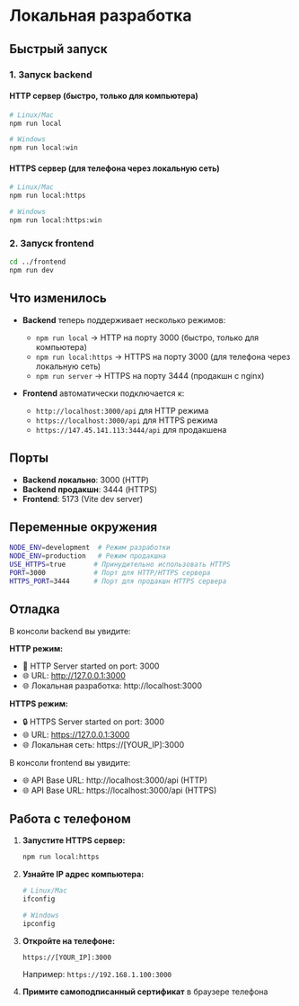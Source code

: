 # Локальная разработка

## Быстрый запуск

### 1. Запуск backend

#### HTTP сервер (быстро, только для компьютера)
```bash
# Linux/Mac
npm run local

# Windows
npm run local:win
```

#### HTTPS сервер (для телефона через локальную сеть)
```bash
# Linux/Mac
npm run local:https

# Windows
npm run local:https:win
```

### 2. Запуск frontend
```bash
cd ../frontend
npm run dev
```

## Что изменилось

- **Backend** теперь поддерживает несколько режимов:
  - `npm run local` → HTTP на порту 3000 (быстро, только для компьютера)
  - `npm run local:https` → HTTPS на порту 3000 (для телефона через локальную сеть)
  - `npm run server` → HTTPS на порту 3444 (продакшн с nginx)

- **Frontend** автоматически подключается к:
  - `http://localhost:3000/api` для HTTP режима
  - `https://localhost:3000/api` для HTTPS режима
  - `https://147.45.141.113:3444/api` для продакшена

## Порты

- **Backend локально**: 3000 (HTTP)
- **Backend продакшн**: 3444 (HTTPS)
- **Frontend**: 5173 (Vite dev server)

## Переменные окружения

```bash
NODE_ENV=development  # Режим разработки
NODE_ENV=production   # Режим продакшна
USE_HTTPS=true       # Принудительно использовать HTTPS
PORT=3000            # Порт для HTTP/HTTPS сервера
HTTPS_PORT=3444      # Порт для продакшн HTTPS сервера
```

## Отладка

В консоли backend вы увидите:

**HTTP режим:**
- 🚀 HTTP Server started on port: 3000
- 🌐 URL: http://127.0.0.1:3000
- 🌐 Локальная разработка: http://localhost:3000

**HTTPS режим:**
- 🔒 HTTPS Server started on port: 3000
- 🌐 URL: https://127.0.0.1:3000
- 🌐 Локальная сеть: https://[YOUR_IP]:3000

В консоли frontend вы увидите:
- 🌐 API Base URL: http://localhost:3000/api (HTTP)
- 🌐 API Base URL: https://localhost:3000/api (HTTPS)

## Работа с телефоном

1. **Запустите HTTPS сервер:**
   ```bash
   npm run local:https
   ```

2. **Узнайте IP адрес компьютера:**
   ```bash
   # Linux/Mac
   ifconfig
   
   # Windows
   ipconfig
   ```

3. **Откройте на телефоне:**
   ```
   https://[YOUR_IP]:3000
   ```
   
   Например: `https://192.168.1.100:3000`

4. **Примите самоподписанный сертификат** в браузере телефона
